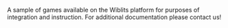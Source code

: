 A sample of games available on the Wiblits platform for purposes of integration and instruction.  For additional documentation please contact us!